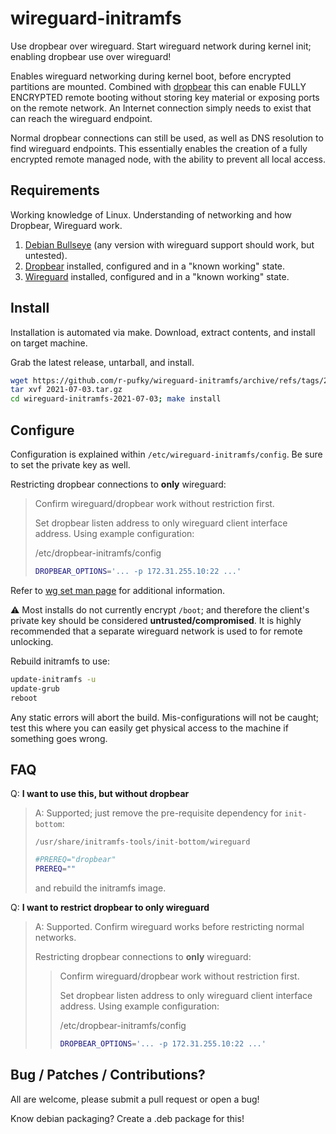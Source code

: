 # wireguard-initramfs
Use dropbear over wireguard.
Start wireguard network during kernel init; enabling dropbear use over wireguard!

Enables wireguard networking during kernel boot, before encrypted partitions
are mounted. Combined with [dropbear](https://github.com/mkj/dropbear) this
can enable FULLY ENCRYPTED remote booting without storing key material or
exposing ports on the remote network. An Internet connection simply needs to
exist that can reach the wireguard endpoint.

Normal dropbear connections can still be used, as well as DNS resolution to
find wireguard endpoints. This essentially enables the creation of a fully
encrypted remote managed node, with the ability to prevent all local access.

## Requirements
Working knowledge of Linux. Understanding of networking and how Dropbear,
Wireguard work.

1. [Debian Bullseye](debian.org) (any version with wireguard support should work, but untested).
1. [Dropbear](https://github.com/mkj/dropbear) installed, configured and in a "known working" state.
1. [Wireguard](https://www.wireguard.com/) installed, configured and in a "known working" state.

## Install
Installation is automated via make. Download, extract contents, and install on
target machine.

Grab the latest release, untarball, and install.
```bash
wget https://github.com/r-pufky/wireguard-initramfs/archive/refs/tags/2021-07-03.tar.gz
tar xvf 2021-07-03.tar.gz
cd wireguard-initramfs-2021-07-03; make install
```

## Configure
Configuration is explained within `/etc/wireguard-initramfs/config`. Be sure to
set the private key as well.

Restricting dropbear connections to **only** wireguard:
> Confirm wireguard/dropbear work without restriction first.
>
> Set dropbear listen address to only wireguard client interface address.
> Using example configuration:
>
> /etc/dropbear-initramfs/config
> ```bash
> DROPBEAR_OPTIONS='... -p 172.31.255.10:22 ...'
> ```

Refer to [wg set man page](https://man7.org/linux/man-pages/man8/wg.8.html) for
additional information.

:warning:
Most installs do not currently encrypt `/boot`; and therefore the client's
private key should be considered **untrusted/compromised**. It is highly
recommended that a separate wireguard network is used to for remote unlocking.

Rebuild initramfs to use:
```bash
update-initramfs -u
update-grub
reboot
```

Any static errors will abort the build. Mis-configurations will not be caught;
test this where you can easily get physical access to the machine if something
goes wrong.

## FAQ
Q: **I want to use this, but without dropbear**

> A: Supported; just remove the pre-requisite dependency for `init-bottom`:
>
> `/usr/share/initramfs-tools/init-bottom/wireguard`
> ```bash
> #PREREQ="dropbear" 
> PREREQ="" 
> ```
>
> and rebuild the initramfs image.

Q: **I want to restrict dropbear to only wireguard**

> A: Supported. Confirm wireguard works before restricting normal networks.
>
> Restricting dropbear connections to **only** wireguard:
> >  Confirm wireguard/dropbear work without restriction first.
> >
> >  Set dropbear listen address to only wireguard client interface address.
> >  Using example configuration:
> >
> >  /etc/dropbear-initramfs/config
> >  ```bash
> >  DROPBEAR_OPTIONS='... -p 172.31.255.10:22 ...'
> >  ```

## Bug / Patches / Contributions?
All are welcome, please submit a pull request or open a bug!

Know debian packaging? Create a .deb package for this!
